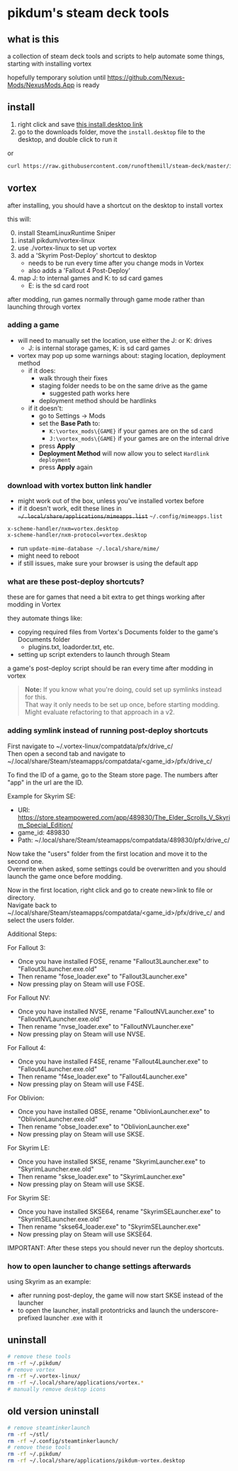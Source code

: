 # pikdum's steam deck tools

## what is this

a collection of steam deck tools and scripts to help automate some things, starting with installing vortex

hopefully temporary solution until https://github.com/Nexus-Mods/NexusMods.App is ready

## install

1. right click and save [this install.desktop link](https://raw.githubusercontent.com/runofthemill/steam-deck/master/install.desktop)
2. go to the downloads folder, move the `install.desktop` file to the desktop, and double click to run it

or

``` bash
curl https://raw.githubusercontent.com/runofthemill/steam-deck/master/install.sh | bash -s --
```

## vortex

after installing, you should have a shortcut on the desktop to install vortex

this will:

0. install SteamLinuxRuntime Sniper
1. install pikdum/vortex-linux
2. use ./vortex-linux to set up vortex
3. add a 'Skyrim Post-Deploy' shortcut to desktop
   * needs to be run every time after you change mods in Vortex
   * also adds a 'Fallout 4 Post-Deploy'
4. map J: to internal games and K: to sd card games
   * E: is the sd card root

after modding, run games normally through game mode rather than launching through vortex

### adding a game

* will need to manually set the location, use either the J: or K: drives
  * J: is internal storage games, K: is sd card games
* vortex may pop up some warnings about: staging location, deployment method
   * if it does:
      * walk through their fixes
      * staging folder needs to be on the same drive as the game
        * suggested path works here
      * deployment method should be hardlinks
   * if it doesn't:
      * go to Settings -> Mods
      * set the **Base Path** to:
        * `K:\vortex_mods\{GAME}` if your games are on the sd card
        * `J:\vortex_mods\{GAME}` if your games are on the internal drive
      * press **Apply**
      * **Deployment Method** will now allow you to select `Hardlink deployment`
      * press **Apply** again

### download with vortex button link handler

* might work out of the box, unless you've installed vortex before
* if it doesn't work, edit these lines in ~~`~/.local/share/applications/mimeapps.list`~~ `~/.config/mimeapps.list`
```
x-scheme-handler/nxm=vortex.desktop
x-scheme-handler/nxm-protocol=vortex.desktop
```
* run `update-mime-database ~/.local/share/mime/`
* might need to reboot
* if still issues, make sure your browser is using the default app

### what are these post-deploy shortcuts?

these are for games that need a bit extra to get things working after modding in Vortex

they automate things like:

* copying required files from Vortex's Documents folder to the game's Documents folder
  * plugins.txt, loadorder.txt, etc.
* setting up script extenders to launch through Steam

a game's post-deploy script should be ran every time after modding in vortex

> **Note:** If you know what you're doing, could set up symlinks instead for this.  
> That way it only needs to be set up once, before starting modding.  
> Might evaluate refactoring to that approach in a v2.

### adding symlink instead of running post-deploy shortcuts

First navigate to ~/.vortex-linux/compatdata/pfx/drive_c/  
Then open a second tab and navigate to  ~/.local/share/Steam/steamapps/compatdata/<game_id>/pfx/drive_c/

To find the ID of a game, go to the Steam store page. The numbers after "app" in the url are the ID.  

Example for Skyrim SE:  
* URl: https://store.steampowered.com/app/489830/The_Elder_Scrolls_V_Skyrim_Special_Edition/  
* game_id: 489830  
* Path: ~/.local/share/Steam/steamapps/compatdata/489830/pfx/drive_c/

Now take the "users" folder from the first location and move it to the second one.  
Overwrite when asked, some settings could be overwritten and you should launch the game once before modding.

Now in the first location, right click and go to create new>link to file or directory.  
Navigate back to ~/.local/share/Steam/steamapps/compatdata/<game_id>/pfx/drive_c/ and select the users folder.

Additional Steps:  

For Fallout 3:  
* Once you have installed FOSE, rename "Fallout3Launcher.exe" to "Fallout3Launcher.exe.old"  
* Then rename "fose_loader.exe" to "Fallout3Launcher.exe"  
* Now pressing play on Steam will use FOSE.

For Fallout NV:  
* Once you have installed NVSE, rename "FalloutNVLauncher.exe" to "FalloutNVLauncher.exe.old"  
* Then rename "nvse_loader.exe" to "FalloutNVLauncher.exe"  
* Now pressing play on Steam will use NVSE.

For Fallout 4:  
* Once you have installed F4SE, rename "Fallout4Launcher.exe" to "Fallout4Launcher.exe.old"  
* Then rename "f4se_loader.exe" to "Fallout4Launcher.exe"  
* Now pressing play on Steam will use F4SE.

For Oblivion:  
* Once you have installed OBSE, rename "OblivionLauncher.exe" to "OblivionLauncher.exe.old"  
* Then rename "obse_loader.exe" to "OblivionLauncher.exe"  
* Now pressing play on Steam will use SKSE.
    
For Skyrim LE:  
* Once you have installed SKSE, rename "SkyrimLauncher.exe" to "SkyrimLauncher.exe.old"  
* Then rename "skse_loader.exe" to "SkyrimLauncher.exe"  
* Now pressing play on Steam will use SKSE.
  
For Skyrim SE:  
* Once you have installed SKSE64, rename "SkyrimSELauncher.exe" to "SkyrimSELauncher.exe.old"  
* Then rename "skse64_loader.exe" to "SkyrimSELauncher.exe"  
* Now pressing play on Steam will use SKSE64.

IMPORTANT: After these steps you should never run the deploy shortcuts.

### how to open launcher to change settings afterwards

using Skyrim as an example:

* after running post-deploy, the game will now start SKSE instead of the launcher
* to open the launcher, install protontricks and launch the underscore-prefixed launcher .exe with it

## uninstall

```bash
# remove these tools
rm -rf ~/.pikdum/
# remove vortex
rm -rf ~/.vortex-linux/
rm -rf ~/.local/share/applications/vortex.*
# manually remove desktop icons
```

## old version uninstall

```bash
# remove steamtinkerlaunch
rm -rf ~/stl/
rm -rf ~/.config/steamtinkerlaunch/
# remove these tools
rm -rf ~/.pikdum/
rm -rf ~/.local/share/applications/pikdum-vortex.desktop
```

